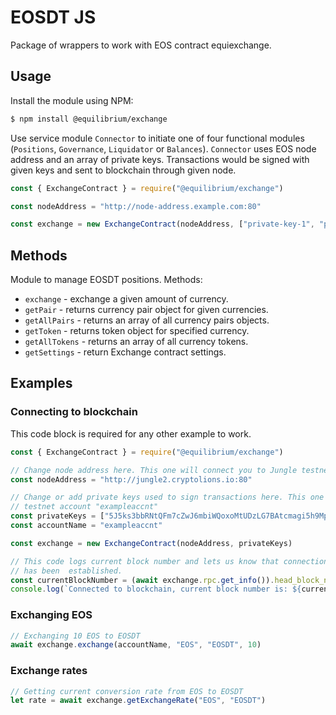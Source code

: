 # EOSDT JS

Package of wrappers to work with EOS contract equiexchange.

## Usage

Install the module using NPM:

```bash
$ npm install @equilibrium/exchange
```

Use service module `Connector` to initiate one of four functional modules (`Positions`, `Governance`, `Liquidator` or `Balances`). `Connector` uses EOS node address and an array of private keys. Transactions would be signed with given keys and sent to blockchain through given node.

```Javascript
const { ExchangeContract } = require("@equilibrium/exchange")

const nodeAddress = "http://node-address.example.com:80"

const exchange = new ExchangeContract(nodeAddress, ["private-key-1", "private-key-2"])
```

## Methods

Module to manage EOSDT positions. Methods:

-   `exchange` - exchange a given amount of currency.
-   `getPair` - returns currency pair object for given currencies.
-   `getAllPairs` - returns an array of all currency pairs objects.
-   `getToken` - returns token object for specified currency.
-   `getAllTokens` - returns an array of all currency tokens.
-   `getSettings` - return Exchange contract settings.

## Examples

### Connecting to blockchain

This code block is required for any other example to work.

```Javascript
const { ExchangeContract } = require("@equilibrium/exchange")

// Change node address here. This one will connect you to Jungle testnet node
const nodeAddress = "http://jungle2.cryptolions.io:80"

// Change or add private keys used to sign transactions here. This one is from Jungle
// testnet account "exampleaccnt"
const privateKeys = ["5J5ks3bbRNtQFm7cZwJ6mbiWQoxoMtUDzLG7BAtcmagi5h9Mp5N"]
const accountName = "exampleaccnt"

const exchange = new ExchangeContract(nodeAddress, privateKeys)

// This code logs current block number and lets us know that connection
// has been  established.
const currentBlockNumber = (await exchange.rpc.get_info()).head_block_num
console.log(`Connected to blockchain, current block number is: ${currentBlockNumber}`)
```

### Exchanging EOS

```Javascript
// Exchanging 10 EOS to EOSDT
await exchange.exchange(accountName, "EOS", "EOSDT", 10)
```

### Exchange rates

```Javascript
// Getting current conversion rate from EOS to EOSDT
let rate = await exchange.getExchangeRate("EOS", "EOSDT")
```

